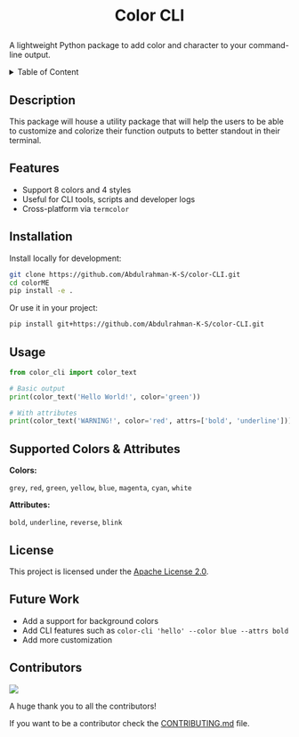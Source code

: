 # <p align='center'>Color CLI</p>
A lightweight Python package to add color and character to your command-line output.

<details>

<summary>Table of Content</summary>

- [Description](#description)
- [Features](#features)
- [Usage](#usage)
- [Supported Colors & Attributes](#supported-colors--attributes)
- [License](#license)
- [Future Work](#future-work)

</details>


## Description
This package will house a utility package that will help the users to be able to customize and colorize their function outputs to better standout in their terminal.

## Features
- Support 8 colors and 4 styles
- Useful for CLI tools, scripts and developer logs
- Cross-platform via `termcolor`

## Installation

Install locally for development:
```bash
git clone https://github.com/Abdulrahman-K-S/color-CLI.git
cd colorME
pip install -e .
```

Or use it in your project:
```bash
pip install git+https://github.com/Abdulrahman-K-S/color-CLI.git
```

## Usage

```py
from color_cli import color_text

# Basic output
print(color_text('Hello World!', color='green'))

# With attributes
print(color_text('WARNING!', color='red', attrs=['bold', 'underline']))
```

## Supported Colors & Attributes
**Colors:**

`grey`, `red`, `green`, `yellow`, `blue`, `magenta`, `cyan`, `white`

**Attributes:**

`bold`, `underline`, `reverse`, `blink`

## License
This project is licensed under the [Apache License 2.0](LICENSE).

## Future Work
- Add a support for background colors
- Add CLI features such as `color-cli 'hello' --color blue --attrs bold`
- Add more customization

## Contributors
<a href="https://github.com/Abdulrahman-K-S/colorME/graphs/contributors">
  <img src="https://contrib.rocks/image?repo=Abdulrahman-K-S/colorME" />
</a>

A huge thank you to all the contributors!

If you want to be a contributor check the [CONTRIBUTING.md](CONTRIBUTING.md) file.